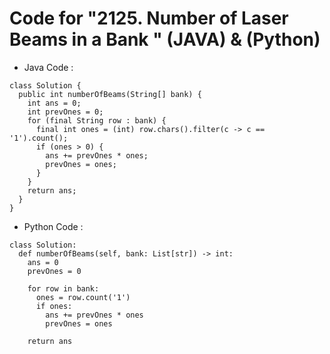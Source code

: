 # Code for  "2125. Number of Laser Beams in a Bank " (JAVA)  &  (Python)

  - Java Code :
    
  ```
  class Solution {
    public int numberOfBeams(String[] bank) {
      int ans = 0;
      int prevOnes = 0;
      for (final String row : bank) {
        final int ones = (int) row.chars().filter(c -> c == '1').count();
        if (ones > 0) {
          ans += prevOnes * ones;
          prevOnes = ones;
        }
      }
      return ans;
    }
  }
  
```


- Python Code : 
```
class Solution:
  def numberOfBeams(self, bank: List[str]) -> int:
    ans = 0
    prevOnes = 0

    for row in bank:
      ones = row.count('1')
      if ones:
        ans += prevOnes * ones
        prevOnes = ones

    return ans
```
